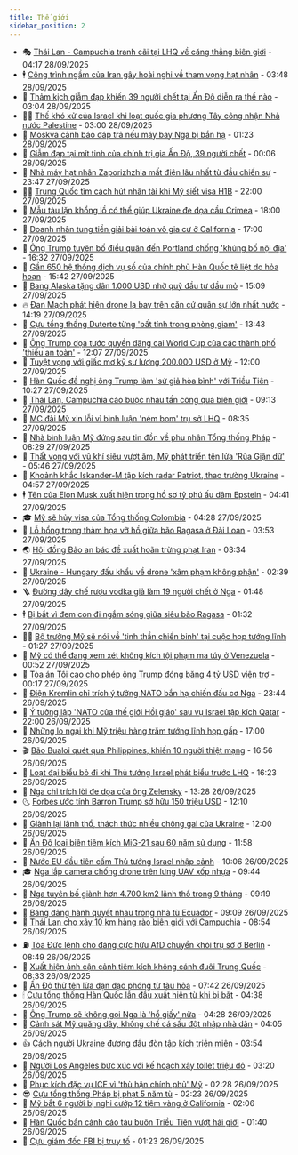 ```yaml
---
title: Thế giới
sidebar_position: 2
---
```


<!-- vnexpress-the-gioi:START -->
- 🎭 [Thái Lan - Campuchia tranh cãi tại LHQ về căng thẳng biên giới](https://vnexpress.net/thai-lan-campuchia-tranh-cai-tai-lhq-ve-cang-thang-bien-gioi-4944583.html) - 04:17 28/09/2025
- 🕴 [Công trình ngầm của Iran gây hoài nghi về tham vọng hạt nhân](https://vnexpress.net/cong-trinh-ngam-cua-iran-gay-hoai-nghi-ve-tham-vong-hat-nhan-4944262.html) - 03:48 28/09/2025
- 🤭 [Thảm kịch giẫm đạp khiến 39 người chết tại Ấn Độ diễn ra thế nào](https://vnexpress.net/tham-kich-giam-dap-khien-39-nguoi-chet-tai-an-do-dien-ra-the-nao-4944560.html) - 03:04 28/09/2025
- 🧑‍💻 [Thế khó xử của Israel khi loạt quốc gia phương Tây công nhận Nhà nước Palestine](https://vnexpress.net/the-kho-xu-cua-israel-khi-loat-quoc-gia-phuong-tay-cong-nhan-nha-nuoc-palestine-4942564.html) - 03:00 28/09/2025
- 🦏 [Moskva cảnh báo đáp trả nếu máy bay Nga bị bắn hạ](https://vnexpress.net/moskva-canh-bao-dap-tra-neu-may-bay-nga-bi-ban-ha-4944550.html) - 01:23 28/09/2025
- 🦒 [Giẫm đạp tại mít tinh của chính trị gia Ấn Độ, 39 người chết](https://vnexpress.net/giam-dap-tai-mit-tinh-cua-chinh-tri-gia-an-do-39-nguoi-chet-4944544.html) - 00:06 28/09/2025
- 🌈 [Nhà máy hạt nhân Zaporizhzhia mất điện lâu nhất từ đầu chiến sự](https://vnexpress.net/nha-may-hat-nhan-zaporizhzhia-mat-dien-lau-nhat-tu-dau-chien-su-4944542.html) - 23:47 27/09/2025
- 🧑‍🏫 [Trung Quốc tìm cách hút nhân tài khi Mỹ siết visa H1B](https://vnexpress.net/trung-quoc-tim-cach-hut-nhan-tai-khi-my-siet-visa-h1b-4944058.html) - 22:00 27/09/2025
- 🐲 [Mẫu tàu lặn khổng lồ có thể giúp Ukraine đe dọa cầu Crimea](https://vnexpress.net/mau-tau-lan-khong-lo-co-the-giup-ukraine-de-doa-cau-crimea-4943603.html) - 18:00 27/09/2025
- 🦒 [Doanh nhân tung tiền giải bài toán vô gia cư ở California](https://vnexpress.net/doanh-nhan-tung-tien-giai-bai-toan-vo-gia-cu-o-california-4943829.html) - 17:00 27/09/2025
- 🐻 [Ông Trump tuyên bố điều quân đến Portland chống &#39;khủng bố nội địa&#39;](https://vnexpress.net/ong-trump-tuyen-bo-dieu-quan-den-portland-chong-khung-bo-noi-dia-4944521.html) - 16:32 27/09/2025
- 🚀 [Gần 650 hệ thống dịch vụ số của chính phủ Hàn Quốc tê liệt do hỏa hoạn](https://vnexpress.net/gan-650-he-thong-dich-vu-so-cua-chinh-phu-han-quoc-te-liet-do-hoa-hoan-4944494.html) - 15:42 27/09/2025
- 🥰 [Bang Alaska tặng dân 1.000 USD nhờ quỹ đầu tư dầu mỏ](https://vnexpress.net/bang-alaska-tang-dan-1-000-usd-nho-quy-dau-tu-dau-mo-4944468.html) - 15:09 27/09/2025
- 🔥 [Đan Mạch phát hiện drone lạ bay trên căn cứ quân sự lớn nhất nước](https://vnexpress.net/dan-mach-phat-hien-drone-la-bay-tren-can-cu-quan-su-lon-nhat-nuoc-4944470.html) - 14:19 27/09/2025
- 🥳 [Cựu tổng thống Duterte từng &#39;bất tỉnh trong phòng giam&#39;](https://vnexpress.net/cuu-tong-thong-duterte-tung-bat-tinh-trong-phong-giam-4944491.html) - 13:43 27/09/2025
- 💼 [Ông Trump dọa tước quyền đăng cai World Cup của các thành phố &#39;thiếu an toàn&#39;](https://vnexpress.net/ong-trump-doa-tuoc-quyen-dang-cai-world-cup-cua-cac-thanh-pho-thieu-an-toan-4944439.html) - 12:07 27/09/2025
- 🤡 [Tuyệt vọng với giấc mơ kỹ sư lương 200.000 USD ở Mỹ](https://vnexpress.net/tuyet-vong-voi-giac-mo-ky-su-luong-200-000-usd-o-my-4944274.html) - 12:00 27/09/2025
- 🌁 [Hàn Quốc đề nghị ông Trump làm &#39;sứ giả hòa bình&#39; với Triều Tiên](https://vnexpress.net/han-quoc-de-nghi-ong-trump-lam-su-gia-hoa-binh-voi-trieu-tien-4944436.html) - 10:27 27/09/2025
- 🤩 [Thái Lan, Campuchia cáo buộc nhau tấn công qua biên giới](https://vnexpress.net/thai-lan-campuchia-cao-buoc-nhau-tan-cong-qua-bien-gioi-4944425.html) - 09:13 27/09/2025
- 🎉 [MC đài Mỹ xin lỗi vì bình luận &#39;ném bom&#39; trụ sở LHQ](https://vnexpress.net/mc-dai-my-xin-loi-vi-binh-luan-nem-bom-tru-so-lhq-4944419.html) - 08:35 27/09/2025
- 🎉 [Nhà bình luận Mỹ đứng sau tin đồn về phu nhân Tổng thống Pháp](https://vnexpress.net/nha-binh-luan-my-dung-sau-tin-don-ve-phu-nhan-tong-thong-phap-4941183.html) - 08:29 27/09/2025
- 🌁 [Thất vọng với vũ khí siêu vượt âm, Mỹ phát triển tên lửa &#39;Rùa Giận dữ&#39;](https://vnexpress.net/that-vong-voi-vu-khi-sieu-vuot-am-my-phat-trien-ten-lua-rua-gian-du-4944306.html) - 05:46 27/09/2025
- 🌊 [Khoảnh khắc Iskander-M tập kích radar Patriot, thao trường Ukraine](https://vnexpress.net/khoanh-khac-iskander-m-tap-kich-radar-patriot-thao-truong-ukraine-4944333.html) - 04:57 27/09/2025
- 🕴 [Tên của Elon Musk xuất hiện trong hồ sơ tỷ phú ấu dâm Epstein](https://vnexpress.net/ten-cua-elon-musk-xuat-hien-trong-ho-so-ty-phu-au-dam-epstein-4944321.html) - 04:41 27/09/2025
- 🎓 [Mỹ sẽ hủy visa của Tổng thống Colombia](https://vnexpress.net/my-se-huy-visa-cua-tong-thong-colombia-4944303.html) - 04:28 27/09/2025
- 🦩 [Lỗ hổng trong thảm họa vỡ hồ giữa bão Ragasa ở Đài Loan](https://vnexpress.net/lo-hong-trong-tham-hoa-vo-ho-giua-bao-ragasa-o-dai-loan-4944120.html) - 03:53 27/09/2025
- 🌏 [Hội đồng Bảo an bác đề xuất hoãn trừng phạt Iran](https://vnexpress.net/hoi-dong-bao-an-bac-de-xuat-hoan-trung-phat-iran-4944310.html) - 03:34 27/09/2025
- 🌋 [Ukraine - Hungary đấu khẩu về drone &#39;xâm phạm không phận&#39;](https://vnexpress.net/ukraine-hungary-dau-khau-ve-drone-xam-pham-khong-phan-4944260.html) - 02:39 27/09/2025
- 🪜 [Đường dây chế rượu vodka giả làm 19 người chết ở Nga](https://vnexpress.net/duong-day-che-ruou-vodka-gia-lam-19-nguoi-chet-o-nga-4944263.html) - 01:48 27/09/2025
- 🕴 [Bị bắt vì đem con đi ngắm sóng giữa siêu bão Ragasa](https://vnexpress.net/bi-bat-vi-dem-con-di-ngam-song-giua-sieu-bao-ragasa-4944245.html) - 01:32 27/09/2025
- 🧑‍🏫 [Bộ trưởng Mỹ sẽ nói về &#39;tinh thần chiến binh&#39; tại cuộc họp tướng lĩnh](https://vnexpress.net/bo-truong-my-se-noi-ve-tinh-than-chien-binh-tai-cuoc-hop-tuong-linh-4944243.html) - 01:27 27/09/2025
- 🌮 [Mỹ có thể đang xem xét không kích tội phạm ma túy ở Venezuela](https://vnexpress.net/my-co-the-dang-xem-xet-khong-kich-toi-pham-ma-tuy-o-venezuela-4944242.html) - 00:52 27/09/2025
- 🚦 [Tòa án Tối cao cho phép ông Trump đóng băng 4 tỷ USD viện trợ](https://vnexpress.net/toa-an-toi-cao-cho-phep-ong-trump-dong-bang-4-ty-usd-vien-tro-4944240.html) - 00:17 27/09/2025
- 💫 [Điện Kremlin chỉ trích ý tưởng NATO bắn hạ chiến đấu cơ Nga](https://vnexpress.net/dien-kremlin-chi-trich-y-tuong-nato-ban-ha-chien-dau-co-nga-4944239.html) - 23:44 26/09/2025
- 🤡 [Ý tưởng lập &#39;NATO của thế giới Hồi giáo&#39; sau vụ Israel tập kích Qatar](https://vnexpress.net/y-tuong-lap-nato-cua-the-gioi-hoi-giao-sau-vu-israel-tap-kich-qatar-4943806.html) - 22:00 26/09/2025
- 🦣 [Những lo ngại khi Mỹ triệu hàng trăm tướng lĩnh họp gấp](https://vnexpress.net/nhung-lo-ngai-khi-my-trieu-hang-tram-tuong-linh-hop-gap-4944093.html) - 17:00 26/09/2025
- 🎬 [Bão Bualoi quét qua Philippines, khiến 10 người thiệt mạng](https://vnexpress.net/bao-bualoi-quet-qua-philippines-khien-10-nguoi-thiet-mang-4944222.html) - 16:56 26/09/2025
- 🎉 [Loạt đại biểu bỏ đi khi Thủ tướng Israel phát biểu trước LHQ](https://vnexpress.net/loat-dai-bieu-bo-di-khi-thu-tuong-israel-phat-bieu-truoc-lhq-4944211.html) - 16:23 26/09/2025
- 🎡 [Nga chỉ trích lời đe dọa của ông Zelensky](https://vnexpress.net/nga-chi-trich-loi-de-doa-cua-ong-zelensky-4944183.html) - 13:28 26/09/2025
- 🌜 [Forbes ước tính Barron Trump sở hữu 150 triệu USD](https://vnexpress.net/forbes-uoc-tinh-barron-trump-so-huu-150-trieu-usd-4944172.html) - 12:10 26/09/2025
- 🎡 [Giành lại lãnh thổ, thách thức nhiều chông gai của Ukraine](https://vnexpress.net/gianh-lai-lanh-tho-thach-thuc-nhieu-chong-gai-cua-ukraine-4943798.html) - 12:00 26/09/2025
- 🤗 [Ấn Độ loại biên tiêm kích MiG-21 sau 60 năm sử dụng](https://vnexpress.net/an-do-loai-bien-tiem-kich-mig-21-sau-60-nam-su-dung-4944131.html) - 11:58 26/09/2025
- 🦩 [Nước EU đầu tiên cấm Thủ tướng Israel nhập cảnh](https://vnexpress.net/nuoc-eu-dau-tien-cam-thu-tuong-israel-nhap-canh-4944127.html) - 10:06 26/09/2025
- 🎓 [Nga lắp camera chống drone trên lưng UAV xốp nhựa](https://vnexpress.net/nga-lap-camera-chong-drone-tren-lung-uav-xop-nhua-4944055.html) - 09:44 26/09/2025
- 🌁 [Nga tuyên bố giành hơn 4.700 km2 lãnh thổ trong 9 tháng](https://vnexpress.net/nga-tuyen-bo-gianh-hon-4-700-km2-lanh-tho-trong-9-thang-4943811.html) - 09:19 26/09/2025
- 🤩 [Băng đảng hành quyết nhau trong nhà tù Ecuador](https://vnexpress.net/bang-dang-hanh-quyet-nhau-trong-nha-tu-ecuador-4944117.html) - 09:09 26/09/2025
- 👹 [Thái Lan cho xây 10 km hàng rào biên giới với Campuchia](https://vnexpress.net/thai-lan-cho-xay-10-km-hang-rao-bien-gioi-voi-campuchia-4944106.html) - 08:54 26/09/2025
- ⛽️ [Tòa Đức lệnh cho đảng cực hữu AfD chuyển khỏi trụ sở ở Berlin](https://vnexpress.net/toa-duc-lenh-cho-dang-cuc-huu-afd-chuyen-khoi-tru-so-o-berlin-4944052.html) - 08:49 26/09/2025
- 🚀 [Xuất hiện ảnh cận cảnh tiêm kích không cánh đuôi Trung Quốc](https://vnexpress.net/xuat-hien-anh-can-canh-tiem-kich-khong-canh-duoi-trung-quoc-4943907.html) - 08:33 26/09/2025
- 🎡 [Ấn Độ thử tên lửa đạn đạo phóng từ tàu hỏa](https://vnexpress.net/an-do-thu-ten-lua-dan-dao-phong-tu-tau-hoa-4944026.html) - 07:42 26/09/2025
- 🕯 [Cựu tổng thống Hàn Quốc lần đầu xuất hiện từ khi bị bắt](https://vnexpress.net/cuu-tong-thong-han-quoc-lan-dau-xuat-hien-tu-khi-bi-bat-4943919.html) - 04:38 26/09/2025
- 🐻 [Ông Trump sẽ không gọi Nga là &#39;hổ giấy&#39; nữa](https://vnexpress.net/ong-trump-se-khong-goi-nga-la-ho-giay-nua-4943941.html) - 04:28 26/09/2025
- 🚦 [Cảnh sát Mỹ quăng dây, khống chế cá sấu đột nhập nhà dân](https://vnexpress.net/canh-sat-my-quang-day-khong-che-ca-sau-dot-nhap-nha-dan-4943917.html) - 04:05 26/09/2025
- 👍 [Cách người Ukraine đương đầu đòn tập kích triền miên](https://vnexpress.net/cach-nguoi-ukraine-duong-dau-don-tap-kich-trien-mien-4943670.html) - 03:54 26/09/2025
- 🚀 [Người Los Angeles bức xúc với kế hoạch xây toilet triệu đô](https://vnexpress.net/nguoi-los-angeles-buc-xuc-voi-ke-hoach-xay-toilet-trieu-do-4943827.html) - 03:20 26/09/2025
- 🌮 [Phục kích đặc vụ ICE vì &#39;thù hận chính phủ&#39; Mỹ](https://vnexpress.net/phuc-kich-dac-vu-ice-vi-thu-han-chinh-phu-my-4943847.html) - 02:28 26/09/2025
- 😎 [Cựu tổng thống Pháp bị phạt 5 năm tù](https://vnexpress.net/cuu-tong-thong-phap-bi-phat-5-nam-tu-4943793.html) - 02:23 26/09/2025
- 🐲 [Mỹ bắt 6 người bị nghi cướp 12 tiệm vàng ở California](https://vnexpress.net/my-bat-6-nguoi-bi-nghi-cuop-12-tiem-vang-o-california-4943830.html) - 02:06 26/09/2025
- 💫 [Hàn Quốc bắn cảnh cáo tàu buôn Triều Tiên vượt hải giới](https://vnexpress.net/han-quoc-ban-canh-cao-tau-buon-trieu-tien-vuot-hai-gioi-4943803.html) - 01:40 26/09/2025
- 👀 [Cựu giám đốc FBI bị truy tố](https://vnexpress.net/cuu-giam-doc-fbi-bi-truy-to-4943799.html) - 01:23 26/09/2025<!-- vnexpress-the-gioi:END -->